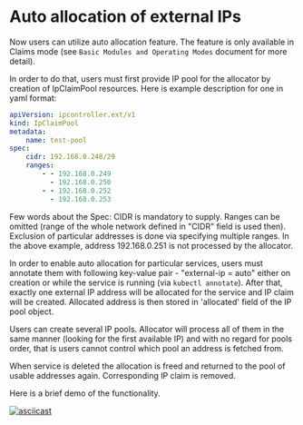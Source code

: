Auto allocation of external IPs
===============================

Now users can utilize auto allocation feature.
The feature is only available in Claims mode (see ``Basic Modules and Operating
Modes`` document for more detail).

In order to do that, users must first provide
IP pool for the allocator by creation of IpClaimPool resources.
Here is example description for one in yaml format:

```yaml
apiVersion: ipcontroller.ext/v1
kind: IpClaimPool
metadata:
    name: test-pool
spec:
    cidr: 192.168.0.248/29
    ranges:
        - - 192.168.0.249
          - 192.168.0.250
        - - 192.168.0.252
          - 192.168.0.253
```

Few words about the Spec: CIDR is mandatory to supply.
Ranges can be omitted (range of the whole network defined in "CIDR" field is used then).
Exclusion of particular addresses is done via specifying multiple ranges.
In the above example, address 192.168.0.251 is not processed by the allocator.

In order to enable auto allocation for particular services, users
must annotate them with following key-value pair - "external-ip = auto"
either on creation or while the service is running (via `kubectl annotate`).
After that, exactly one external IP address will be allocated for the service
and IP claim will be created. Allocated address is then stored in 'allocated'
field of the IP pool object.

Users can create several IP pools. Allocator will process all of them in the
same manner (looking for the first available IP) and with no regard for pools
order, that is users cannot control which pool an address is fetched from.

When service is deleted the allocation is freed and returned to the pool of
usable addresses again. Corresponding IP claim is removed.

Here is a brief demo of the functionality.

[![asciicast](https://asciinema.org/a/6uyrkfn66nufzpuhrwt1veshb.png)](https://asciinema.org/a/6uyrkfn66nufzpuhrwt1veshb)
